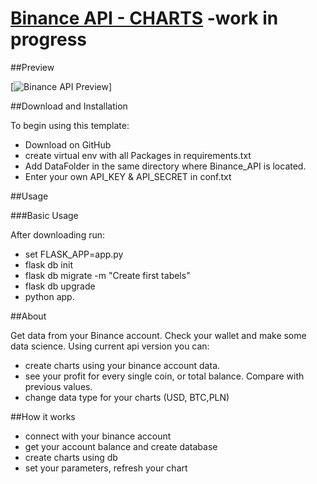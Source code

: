 # [Binance API - CHARTS](https://startbootstrap.com/template/simple-sidebar/) -work in progress

##Preview
 
[![Binance API Preview]()]

##Download and Installation

To begin using this template:
*	Download on GitHub
*	create virtual env with all Packages in requirements.txt
*	Add DataFolder in the same directory where Binance_API is located.
*	Enter your own API_KEY & API_SECRET in conf.txt

##Usage

###Basic Usage

After downloading run:
*	set FLASK_APP=app.py
*	flask db init
*	flask db migrate -m "Create first tabels"
*	flask db upgrade
*	python app.

##About

Get data from your Binance account. Check your wallet and make some data science. Using current api version you can:
*	create charts using your binance account data.
*	see your profit for every single coin, or total balance. Compare with previous values.
*	change data type for your charts (USD, BTC,PLN)

##How it works

*	connect with your binance account
*	get your account balance and create database
*	create charts using db
*	set your parameters, refresh your chart

